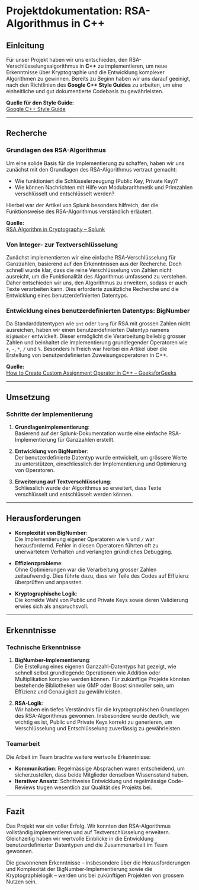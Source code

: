 # Projektdokumentation: RSA-Algorithmus in C++

## Einleitung

Für unser Projekt haben wir uns entschieden, den RSA-Verschlüsselungsalgorithmus in **C++** zu implementieren, um neue Erkenntnisse über Kryptographie und die Entwicklung komplexer Algorithmen zu gewinnen. Bereits zu Beginn haben wir uns darauf geeinigt, nach den Richtlinien des **Google C++ Style Guides** zu arbeiten, um eine einheitliche und gut dokumentierte Codebasis zu gewährleisten.

**Quelle für den Style Guide:**  
[Google C++ Style Guide](https://sun.iwu.edu/~mliffito/cs_codex/posts/google-c++-style-guide/)

---

## Recherche

### Grundlagen des RSA-Algorithmus
Um eine solide Basis für die Implementierung zu schaffen, haben wir uns zunächst mit den Grundlagen des RSA-Algorithmus vertraut gemacht:
- Wie funktioniert die Schlüsselerzeugung (Public Key, Private Key)?
- Wie können Nachrichten mit Hilfe von Modulararithmetik und Primzahlen verschlüsselt und entschlüsselt werden?

Hierbei war der Artikel von Splunk besonders hilfreich, der die Funktionsweise des RSA-Algorithmus verständlich erläutert.

**Quelle:**  
[RSA Algorithm in Cryptography – Splunk](https://www.splunk.com/en_us/blog/learn/rsa-algorithm-cryptography.html)

### Von Integer- zur Textverschlüsselung
Zunächst implementierten wir eine einfache RSA-Verschlüsselung für Ganzzahlen, basierend auf den Erkenntnissen aus der Recherche. Doch schnell wurde klar, dass die reine Verschlüsselung von Zahlen nicht ausreicht, um die Funktionalität des Algorithmus umfassend zu verstehen. Daher entschieden wir uns, den Algorithmus zu erweitern, sodass er auch Texte verarbeiten kann. Dies erforderte zusätzliche Recherche und die Entwicklung eines benutzerdefinierten Datentyps.

### Entwicklung eines benutzerdefinierten Datentyps: BigNumber
Da Standarddatentypen wie `int` oder `long` für RSA mit grossen Zahlen nicht ausreichen, haben wir einen benutzerdefinierten Datentyp namens `BigNumber` entwickelt. Dieser ermöglicht die Verarbeitung beliebig grosser Zahlen und beinhaltet die Implementierung grundlegender Operatoren wie `+`, `-`, `*`, `/` und `%`. Besonders hilfreich war hierbei ein Artikel über die Erstellung von benutzerdefinierten Zuweisungsoperatoren in C++.

**Quelle:**  
[How to Create Custom Assignment Operator in C++ – GeeksforGeeks](https://www.geeksforgeeks.org/how-to-create-custom-assignment-operator-in-cpp/)

---

## Umsetzung

### Schritte der Implementierung
1. **Grundlagenimplementierung**:  
   Basierend auf der Splunk-Dokumentation wurde eine einfache RSA-Implementierung für Ganzzahlen erstellt.

2. **Entwicklung von BigNumber**:  
   Der benutzerdefinierte Datentyp wurde entwickelt, um grössere Werte zu unterstützen, einschliesslich der Implementierung und Optimierung von Operatoren.

3. **Erweiterung auf Textverschlüsselung**:  
   Schliesslich wurde der Algorithmus so erweitert, dass Texte verschlüsselt und entschlüsselt werden können.

---

## Herausforderungen

- **Komplexität von BigNumber**:  
  Die Implementierung eigener Operatoren wie `%` und `/` war herausfordernd. Fehler in diesen Operatoren führten oft zu unerwartetem Verhalten und verlangten gründliches Debugging.

- **Effizienzprobleme**:  
  Ohne Optimierungen war die Verarbeitung grosser Zahlen zeitaufwendig. Dies führte dazu, dass wir Teile des Codes auf Effizienz überprüften und anpassten.

- **Kryptographische Logik**:  
  Die korrekte Wahl von Public und Private Keys sowie deren Validierung erwies sich als anspruchsvoll.

---

## Erkenntnisse

### Technische Erkenntnisse
1. **BigNumber-Implementierung**:  
   Die Erstellung eines eigenen Ganzzahl-Datentyps hat gezeigt, wie schnell selbst grundlegende Operationen wie Addition oder Multiplikation komplex werden können. Für zukünftige Projekte könnten bestehende Bibliotheken wie GMP oder Boost sinnvoller sein, um Effizienz und Genauigkeit zu gewährleisten.

2. **RSA-Logik**:  
   Wir haben ein tiefes Verständnis für die kryptographischen Grundlagen des RSA-Algorithmus gewonnen. Insbesondere wurde deutlich, wie wichtig es ist, Public und Private Keys korrekt zu generieren, um Verschlüsselung und Entschlüsselung zuverlässig zu gewährleisten.

### Teamarbeit
Die Arbeit im Team brachte weitere wertvolle Erkenntnisse:
- **Kommunikation**: Regelmässige Absprachen waren entscheidend, um sicherzustellen, dass beide Mitglieder denselben Wissensstand haben.
- **Iterativer Ansatz**: Schrittweise Entwicklung und regelmässige Code-Reviews trugen wesentlich zur Qualität des Projekts bei.

---

## Fazit

Das Projekt war ein voller Erfolg. Wir konnten den RSA-Algorithmus vollständig implementieren und auf Textverschlüsselung erweitern. Gleichzeitig haben wir wertvolle Einblicke in die Entwicklung benutzerdefinierter Datentypen und die Zusammenarbeit im Team gewonnen.

Die gewonnenen Erkenntnisse – insbesondere über die Herausforderungen und Komplexität der BigNumber-Implementierung sowie die Kryptographielogik – werden uns bei zukünftigen Projekten von grossem Nutzen sein.
